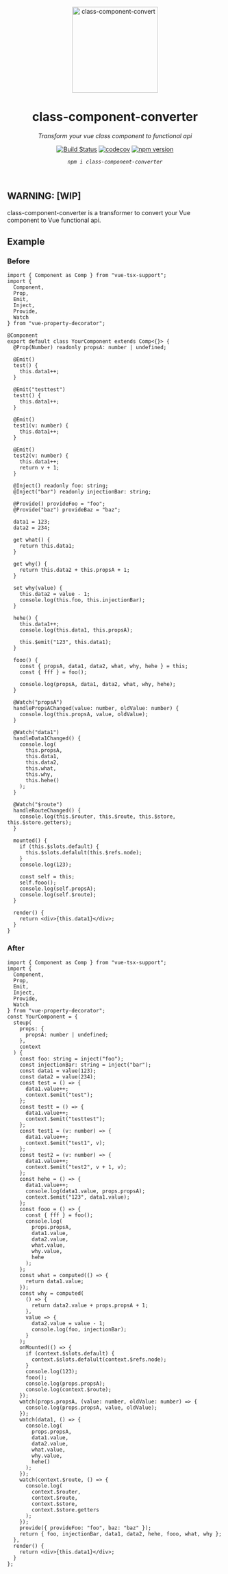 <br/>

<div align=center>

<img src="./assets/logo2.svg" width="200" alt="class-component-convert" />

# class-component-converter

_Transform your vue class component to functional api_

[![Build Status](https://travis-ci.org/HearTao/class-component-converter.svg?branch=master)](https://travis-ci.org/HearTao/class-component-converter)
[![codecov](https://codecov.io/gh/HearTao/class-component-converter/branch/master/graph/badge.svg)](https://codecov.io/gh/HearTao/class-component-converter)
[![npm version](https://badge.fury.io/js/class-component-converter.svg)](https://badge.fury.io/js/class-component-converter)

_`npm i class-component-converter`_

</div>

<br/>

## WARNING: [WIP]

class-component-converter is a transformer to convert your Vue component to Vue functional api.

## Example

### Before

```tsx
import { Component as Comp } from "vue-tsx-support";
import {
  Component,
  Prop,
  Emit,
  Inject,
  Provide,
  Watch
} from "vue-property-decorator";

@Component
export default class YourComponent extends Comp<{}> {
  @Prop(Number) readonly propsA: number | undefined;

  @Emit()
  test() {
    this.data1++;
  }

  @Emit("testtest")
  testt() {
    this.data1++;
  }

  @Emit()
  test1(v: number) {
    this.data1++;
  }

  @Emit()
  test2(v: number) {
    this.data1++;
    return v + 1;
  }

  @Inject() readonly foo: string;
  @Inject("bar") readonly injectionBar: string;

  @Provide() provideFoo = "foo";
  @Provide("baz") provideBaz = "baz";

  data1 = 123;
  data2 = 234;

  get what() {
    return this.data1;
  }

  get why() {
    return this.data2 + this.propsA + 1;
  }

  set why(value) {
    this.data2 = value - 1;
    console.log(this.foo, this.injectionBar);
  }

  hehe() {
    this.data1++;
    console.log(this.data1, this.propsA);

    this.$emit("123", this.data1);
  }

  fooo() {
    const { propsA, data1, data2, what, why, hehe } = this;
    const { fff } = foo();

    console.log(propsA, data1, data2, what, why, hehe);
  }

  @Watch("propsA")
  handlePropsAChanged(value: number, oldValue: number) {
    console.log(this.propsA, value, oldValue);
  }

  @Watch("data1")
  handleData1Changed() {
    console.log(
      this.propsA,
      this.data1,
      this.data2,
      this.what,
      this.why,
      this.hehe()
    );
  }

  @Watch("$route")
  handleRouteChanged() {
    console.log(this.$router, this.$route, this.$store, this.$store.getters);
  }

  mounted() {
    if (this.$slots.default) {
      this.$slots.defalult(this.$refs.node);
    }
    console.log(123);

    const self = this;
    self.fooo();
    console.log(self.propsA);
    console.log(self.$route);
  }

  render() {
    return <div>{this.data1}</div>;
  }
}

```

### After

```tsx
import { Component as Comp } from "vue-tsx-support";
import {
  Component,
  Prop,
  Emit,
  Inject,
  Provide,
  Watch
} from "vue-property-decorator";
const YourComponent = {
  steup(
    props: {
      propsA: number | undefined;
    },
    context
  ) {
    const foo: string = inject("foo");
    const injectionBar: string = inject("bar");
    const data1 = value(123);
    const data2 = value(234);
    const test = () => {
      data1.value++;
      context.$emit("test");
    };
    const testt = () => {
      data1.value++;
      context.$emit("testtest");
    };
    const test1 = (v: number) => {
      data1.value++;
      context.$emit("test1", v);
    };
    const test2 = (v: number) => {
      data1.value++;
      context.$emit("test2", v + 1, v);
    };
    const hehe = () => {
      data1.value++;
      console.log(data1.value, props.propsA);
      context.$emit("123", data1.value);
    };
    const fooo = () => {
      const { fff } = foo();
      console.log(
        props.propsA,
        data1.value,
        data2.value,
        what.value,
        why.value,
        hehe
      );
    };
    const what = computed(() => {
      return data1.value;
    });
    const why = computed(
      () => {
        return data2.value + props.propsA + 1;
      },
      value => {
        data2.value = value - 1;
        console.log(foo, injectionBar);
      }
    );
    onMounted(() => {
      if (context.$slots.default) {
        context.$slots.defalult(context.$refs.node);
      }
      console.log(123);
      fooo();
      console.log(props.propsA);
      console.log(context.$route);
    });
    watch(props.propsA, (value: number, oldValue: number) => {
      console.log(props.propsA, value, oldValue);
    });
    watch(data1, () => {
      console.log(
        props.propsA,
        data1.value,
        data2.value,
        what.value,
        why.value,
        hehe()
      );
    });
    watch(context.$route, () => {
      console.log(
        context.$router,
        context.$route,
        context.$store,
        context.$store.getters
      );
    });
    provide({ provideFoo: "foo", baz: "baz" });
    return { foo, injectionBar, data1, data2, hehe, fooo, what, why };
  },
  render() {
    return <div>{this.data1}</div>;
  }
};

```